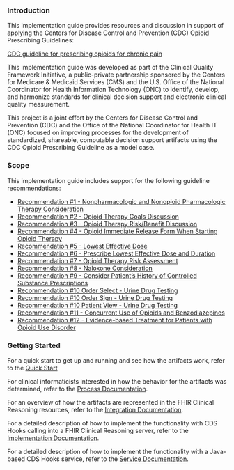 ### Introduction

This implementation guide provides resources and discussion in support of applying the Centers
for Disease Control and Prevention (CDC) Opioid Prescribing Guidelines:

[CDC guideline for prescribing opioids for chronic pain](https://www.cdc.gov/mmwr/volumes/65/rr/rr6501e1.htm)

This implementation guide was developed as part of the Clinical Quality Framework Initiative,
a public-private partnership sponsored by the Centers for Medicare & Medicaid
Services (CMS) and the U.S. Office of the National Coordinator for Health Information Technology
(ONC) to identify, develop, and harmonize standards for clinical decision support and electronic
clinical quality measurement.

This project is a joint effort by the Centers for Disease Control and Prevention (CDC) and the
Office of the National Coordinator for Health IT (ONC) focused on improving processes for the
development of standardized, shareable, computable decision support artifacts using the CDC Opioid
Prescribing Guideline as a model case.

### Scope

This implementation guide includes support for the following guideline recommendations:
* [Recommendation #1 - Nonpharmacologic and Nonopioid Pharmacologic Therapy Consideration](recommendation-01.html)
* [Recommendation #2 - Opioid Therapy Goals Discussion](recommendation-02.html)
* [Recommendation #3 - Opioid Therapy Risk/Benefit Discussion](recommendation-03.html)
* [Recommendation #4 - Opioid Immediate Release Form When Starting Opioid Therapy](recommendation-04.html)
* [Recommendation #5 - Lowest Effective Dose](recommendation-05.html)
* [Recommendation #6 - Prescribe Lowest Effective Dose and Duration](recommendation-06.html)
* [Recommendation #7 - Opioid Therapy Risk Assessment](recommendation-07.html)
* [Recommendation #8 - Naloxone Consideration](recommendation-08.html)
* [Recommendation #9 - Consider Patient’s History of Controlled Substance Prescriptions](recommendation-09.html)
* [Recommendation #10 Order Select - Urine Drug Testing](recommendation-10-order-select.html)
* [Recommendation #10 Order Sign - Urine Drug Testing](recommendation-10-order-sign.html)
* [Recommendation #10 Patient View - Urine Drug Testing](recommendation-10-patient-view.html)
* [Recommendation #11 - Concurrent Use of Opioids and Benzodiazepines](recommendation-11.html)
* [Recommendation #12 - Evidence-based Treatment for Patients with Opioid Use Disorder](recommendation-12.html)

### Getting Started

For a quick start to get up and running and see how the artifacts work, refer to the [Quick Start](quick-start.html)

For clinical informaticists interested in how the behavior for the artifacts was determined,
refer to the [Process Documentation](process-documentation.html).

For an overview of how the artifacts are represented in the FHIR Clinical Reasoning resources,
refer to the [Integration Documentation](integration-documentation.html).

For a detailed description of how to implement the functionality with CDS Hooks calling into a
FHIR Clinical Reasoning server, refer to the [Implementation Documentation](implementation-documentation.html).

For a detailed description of how to implement the functionality with a Java-based CDS Hooks
service, refer to the [Service Documentation](service-documentation.html).

<!-- <div xmlns="http://www.w3.org/1999/xhtml" xmlns:xsi="http://www.w3.org/2001/XMLSchema-instance" xsi:schemaLocation="http://hl7.org/fhir ../../input-cache/schemas-r5/fhir-single.xsd">
  <a name="intro"> </a>
  <h3>Introduction</h3>

  <p>
      This implementation guide provides resources and discussion in support of applying the Centers
      for Disease Control and Prevention (CDC) Opioid Prescribing Guidelines:
  </p>

  <p><a href="https://www.cdc.gov/mmwr/volumes/65/rr/rr6501e1.htm" target="_blank">CDC guideline for prescribing opioids for chronic pain</a></p>

  <p>
      This implementation guide was developed as part of the Clinical Quality Framework Initiative,
      a public-private partnership sponsored by the Centers for Medicare &amp; Medicaid
      Services (CMS) and the U.S. Office of the National Coordinator for Health Information Technology
      (ONC) to identify, develop, and harmonize standards for clinical decision support and electronic
      clinical quality measurement.
  </p>

  <p>
      This project is a joint effort by the Centers for Disease Control and Prevention (CDC) and the
      Office of the National Coordinator for Health IT (ONC) focused on improving processes for the
      development of standardized, shareable, computable decision support artifacts using the CDC Opioid
      Prescribing Guideline as a model case.
  </p>

  <a name="scope"> </a>
  <h3>Scope</h3>

  <p>This implementation guide includes support for the following guideline recommendations:</p>

  <ul>
      <li><a href="recommendation-01.html">Recommendation #1 - Nonpharmacologic and Nonopioid Pharmacologic Therapy Consideration</a></li>
      <li><a href="recommendation-02.html">Recommendation #2 - Opioid Therapy Goals Discussion</a></li>
      <li><a href="recommendation-03.html">Recommendation #3 - Opioid Therapy Risk/Benefit Discussion</a></li>
      <li><a href="recommendation-04.html">Recommendation #4 - Opioid Release Rate When Starting Opioid Therapy</a></li>
      <li><a href="recommendation-05.html">Recommendation #5 - Lowest Effective Dose</a></li>
      <li><a href="recommendation-06.html">Recommendation #6 - Prescribe Lowest Effective Dose and Duration</a></li>
      <li><a href="recommendation-07.html">Recommendation #7 - Opioid Therapy Risk Assessment</a></li>
      <li><a href="recommendation-08.html">Recommendation #8 - Naloxone Consideration</a></li>
      <li><a href="recommendation-09.html">Recommendation #9 - Consider Patient’s History of Controlled Substance Prescriptions</a></li>
      <li><a href="recommendation-10-order-select.html">Recommendation #10 Order Select - Urine Drug Testing</a></li>
      <li><a href="recommendation-10-order-sign.html">Recommendation #10 Order Sign - Urine Drug Testing</a></li>
      <li><a href="recommendation-10-patient-view.html">Recommendation #10 Patient View - Urine Drug Testing</a></li>
      <li><a href="recommendation-11.html">Recommendation #11 - Concurrent Use of Opioids and Benzodiazepines</a></li>
      <li><a href="recommendation-12.html">Recommendation #12 - Evidence-based Treatment for Patients with Opioid Use Disorder</a></li>
  </ul>

  <a name="started"> </a>
  <h3>Getting Started</h3>

  <p>For a quick start to get up and running and see how the artifacts work, refer to the <a href="quick-start.html">Quick Start</a></p>

  <p>
      For clinical informaticists interested in how the behavior for the artifacts was determined,
      refer to the <a href="process-documentation.html">Process Documentation</a>.
  </p>

  <p>
      For an overview of how the artifacts are represented in the FHIR Clinical Reasoning resources,
      refer to the <a href="integration-documentation.html">Integration Documentation</a>.
  </p>

  <p>
      For a detailed description of how to implement the functionality with CDS Hooks calling into a
      FHIR Clinical Reasoning server, refer to the
      <a href="implementation-documentation.html">Implementation Documentation</a>.
  </p>

  <p>
      For a detailed description of how to implement the functionality with a Java-based CDS Hooks
      service, refer to the <a href="service-documentation.html">Service Documentation</a>.
  </p>
</div> -->

